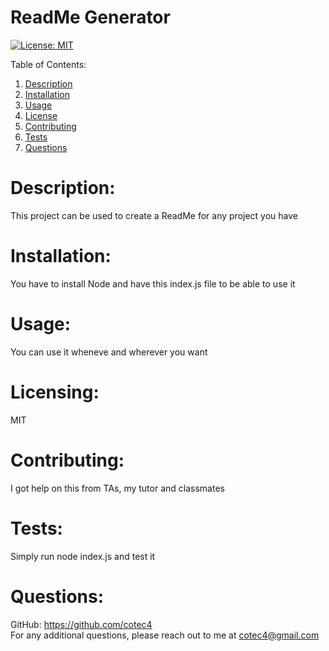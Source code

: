 # ReadMe Generator

[![License: MIT](https://img.shields.io/badge/License-MIT-green.svg)](https://opensource.org/licenses/MIT)

Table of Contents:
1. [Description](#description)
2. [Installation](#installation)
3. [Usage](#usage)
4. [License](#license)
5. [Contributing](#contributing)
6. [Tests](#tests)
7. [Questions](#questions)

# Description:
This project can be used to create a ReadMe for any project you have
        
# Installation:
You have to install Node and have this index.js file to be able to use it
        
# Usage:
You can use it wheneve and wherever you want
        
# Licensing:
MIT
        
# Contributing:
I got help on this from TAs, my tutor and classmates
        
# Tests:
Simply run node index.js and test it
        
# Questions:

GitHub: https://github.com/cotec4        
For any additional questions, please reach out to me at cotec4@gmail.com
